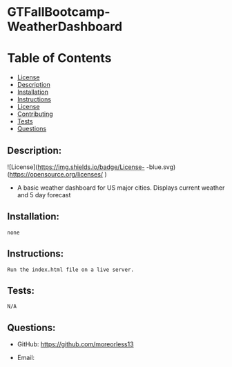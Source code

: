 # GTFallBootcamp-WeatherDashboard
# Table of Contents

- [License](#License)
- [Description](#Description)
- [Installation](#Installation)
- [Instructions](#Instructions)
- [License](#License)
- [Contributing](#Contributing)
- [Tests](#Tests)
- [Questions](#Questions)

    
## Description:

![License](https://img.shields.io/badge/License- -blue.svg) (https://opensource.org/licenses/ )


* A basic weather dashboard for US major cities. Displays current weather and 5 day forecast
    
## Installation:
```
none
```
## Instructions:
```
Run the index.html file on a live server.
```
     
## Tests:
```
N/A
```
## Questions:

* GitHub: https://github.com/moreorless13

* Email: 